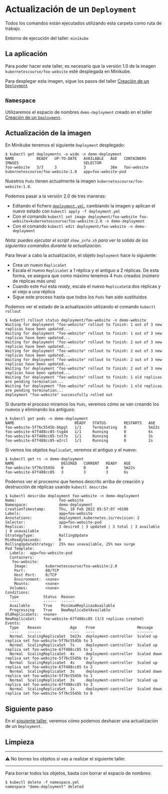 # Actualización de un `Deployment`

Todos los comandos están ejecutados utilizando esta carpeta como ruta de trabajo.

Entorno de ejecución del taller: `minikube`

## La aplicación

Para poder hacer este taller, es necesario que la versión 1.0 de la imagen
`kubernetescourse/foo-website` esté desplegada en Minikube.

Para desplegar esta imagen, sigue los pasos del taller 
[Creación de un `Deployment`](../create/README_es.md)

## `Namespace`

Utilizaremos el espacio de nombres `demo-deployment` creado en el taller 
[Creación de un `Deployment`](../create/README_es.md).

## Actualización de la imagen

En Minikube tenemos el siguiente `Deployment` desplegado:

```shell
$ kubectl get deployments -o wide -n demo-deployment
NAME          READY   UP-TO-DATE   AVAILABLE   AGE   CONTAINERS    IMAGES                             SELECTOR
foo-website   3/3     3            3           36m   foo-website   kubernetescourse/foo-website:1.0   app=foo-website-pod
```

Nuestros `Pods` tienen actualmente la imagen `kubernetescourse/foo-website:1.0`.

Podemos pasar a la versión 2.0 de tres maneras:
* Editando el fichero [`deployment.yml`](./deployment-v2.0.yml#L12), cambiando la imagen y aplican
  el nuevo estado con `kubectl apply -f deployment.yml`
* Con el comando `kubectl set image deployment/foo-website foo-website=kubernetescourse/foo-website:2.0 -n demo-deployment`
* Con el comando `kubectl edit deployment/foo-website -n demo-deployment`

_Nota: puedes ejecutar el script `show_info.sh` para ver la salida de los siguientes comandos durante la actualización._

Para llevar a cabo la actualización, el objeto `Deployment` hace lo siguiente:
* Crea un nuevo `ReplicaSet`
* Escala el nuevo `ReplicaSet` a 1 réplica y el antiguo a 2 réplicas. De esta forma, se asegura que como máximo tenemos
  4 `Pods` creados (número de réplicas más uno)
* Cuando este `Pod` esta _ready_, escala el nuevo `ReplicaSet`a dos réplicas y el viejo a una réplica
* Sigue este proceso hasta que todos los `Pods` han sido sustituidos

Podemos ver el estado de la actualización utilizando el comando `kubectl rollout`

```shell
$ kubectl rollout status deployment/foo-website -n demo-website
Waiting for deployment "foo-website" rollout to finish: 1 out of 3 new replicas have been updated...
Waiting for deployment "foo-website" rollout to finish: 1 out of 3 new replicas have been updated...
Waiting for deployment "foo-website" rollout to finish: 2 out of 3 new replicas have been updated...
Waiting for deployment "foo-website" rollout to finish: 2 out of 3 new replicas have been updated...
Waiting for deployment "foo-website" rollout to finish: 2 out of 3 new replicas have been updated...
Waiting for deployment "foo-website" rollout to finish: 2 out of 3 new replicas have been updated...
Waiting for deployment "foo-website" rollout to finish: 1 old replicas are pending termination...
Waiting for deployment "foo-website" rollout to finish: 1 old replicas are pending termination...
deployment "foo-website" successfully rolled out
```

Si durante el proceso miramos los `Pods`, veremos cómo se van creando los nuevos y eliminando los antiguos:

```shell
$ kubectl get pods -n demo-deployment
NAME                           READY   STATUS        RESTARTS   AGE
foo-website-5f76c5545b-bbpgl   1/1     Terminating   0          5m22s
foo-website-67f488cc85-tsg44   1/1     Running       0          6s
foo-website-67f488cc85-txt7n   1/1     Running       0          3s
foo-website-67f488cc85-w2rcl   1/1     Running       0          2s
```

Si vemos los objetos `ReplicaSet`, veremos el antiguo y el nuevo:

```shell
$ kubectl get rs -n demo-deployment
NAME                     DESIRED   CURRENT   READY   AGE
foo-website-5f76c5545b   0         0         0       5m22s
foo-website-67f488cc85   3         3         3       6s
```

Podemos ver el procesmo que hemos descrito arriba de creación y destrucción de réplicas usando `kubectl describe`

```shell
$ kubectl describe deployment foo-website -n demo-deployment
Name:                   foo-website
Namespace:              demo-deployment
CreationTimestamp:      Thu, 10 Feb 2022 05:57:07 +0100
Labels:                 app=foo-website
Annotations:            deployment.kubernetes.io/revision: 2
Selector:               app=foo-website-pod
Replicas:               3 desired | 3 updated | 3 total | 3 available | 0 unavailable
StrategyType:           RollingUpdate
MinReadySeconds:        0
RollingUpdateStrategy:  25% max unavailable, 25% max surge
Pod Template:
  Labels:  app=foo-website-pod
  Containers:
   foo-website:
    Image:        kubernetescourse/foo-website:2.0
    Port:         80/TCP
    Host Port:    0/TCP
    Environment:  <none>
    Mounts:       <none>
  Volumes:        <none>
Conditions:
  Type           Status  Reason
  ----           ------  ------
  Available      True    MinimumReplicasAvailable
  Progressing    True    NewReplicaSetAvailable
OldReplicaSets:  <none>
NewReplicaSet:   foo-website-67f488cc85 (3/3 replicas created)
Events:
  Type    Reason             Age    From                   Message
  ----    ------             ----   ----                   -------
  Normal  ScalingReplicaSet  5m23s  deployment-controller  Scaled up replica set foo-website-5f76c5545b to 3
  Normal  ScalingReplicaSet  7s     deployment-controller  Scaled up replica set foo-website-67f488cc85 to 1
  Normal  ScalingReplicaSet  4s     deployment-controller  Scaled down replica set foo-website-5f76c5545b to 2
  Normal  ScalingReplicaSet  4s     deployment-controller  Scaled up replica set foo-website-67f488cc85 to 2
  Normal  ScalingReplicaSet  3s     deployment-controller  Scaled down replica set foo-website-5f76c5545b to 1
  Normal  ScalingReplicaSet  3s     deployment-controller  Scaled up replica set foo-website-67f488cc85 to 3
  Normal  ScalingReplicaSet  1s     deployment-controller  Scaled down replica set foo-website-5f76c5545b to 0
```


## Siguiente paso

En el [siguiente taller](../rollback/README_es.md), veremos cómo podemos deshacer una actualización de un `Deployment`.

## Limpieza

---

⚠️ No borres los objetos si vas a realizar el siguiente taller.

---

Para borrar todos los objetos, basta con borrar el espacio de nombres:

```shell
$ kubectl delete -f namespace.yml
namespace "demo-deployment" deleted
```